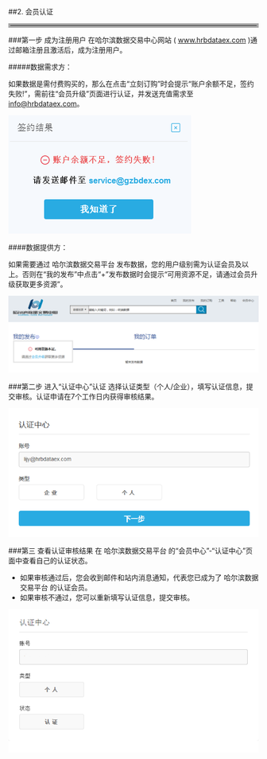 ##2. 会员认证

<hr style=" border:4px solid #A9A9A9;" />

###第一步 成为注册用户
在哈尔滨数据交易中心网站 ( www.hrbdataex.com )通过邮箱注册且激活后，成为注册用户。

#####数据需求方：

如果数据是需付费购买的，那么在点击“立刻订购”时会提示“账户余额不足，签约失败!”，需前往“会员升级”页面进行认证，并发送充值需求至 info@hrbdataex.com。

![](img/lack_of_balance.png)

####数据提供方：

如果需要通过 哈尔滨数据交易平台 发布数据，您的用户级别需为认证会员及以上。否则在“我的发布”中点击“+”发布数据时会提示“可用资源不足，请通过会员升级获取更多资源”。

![](img/lack_of_resource.png)

###第二步 进入“认证中心”认证
 选择认证类型（个人/企业），填写认证信息，提交审核。认证申请在7个工作日内获得审核结果。

![](img/certificate.png)

###第三 查看认证审核结果
在 哈尔滨数据交易平台 的“会员中心”-“认证中心”页面中查看自己的认证状态。

* 如果审核通过后，您会收到邮件和站内消息通知，代表您已成为了 哈尔滨数据交易平台 的认证会员。
* 如果审核不通过，您可以重新填写认证信息，提交审核。


![](img/certificate_result.png)